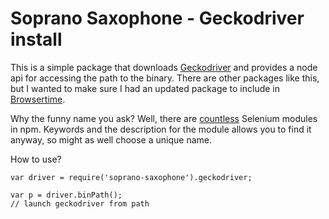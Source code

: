 # Soprano Saxophone - Geckodriver install

This is a simple package that downloads [Geckodriver](https://github.com/mozilla/geckodriver) and 
provides a node api for accessing the path to the binary. There are other packages like this, but I wanted to make sure
I had an updated package to include in [Browsertime](http://www.browsertime.net).

Why the funny name you ask? Well, there are [countless](https://www.npmjs.com/search?q=selenium) Selenium modules in npm.
Keywords and the description for the module allows you to find it anyway, so might as well choose a unique name.

How to use?
```node
var driver = require('soprano-saxophone').geckodriver;

var p = driver.binPath();
// launch geckodriver from path
```

